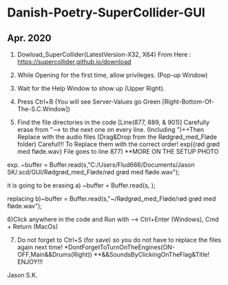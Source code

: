 # Danish-Poetry-SuperCollider-GUI

## Apr. 2020

1) Dowload_SuperCollider(LatestVersion-X32, X64) 
From Here	: https://supercollider.github.io/download

2) While Opening for the first time, allow privileges. (Pop-up Window)

3) Wait for the Help Window to show up (Upper Right).

4) Press Ctrl+B (You will see Server-Values go Green [Right-Bottom-Of-The-S.C.Window])

5) Find the file directories in the code [Line(877, 889, & 901)]
Carefully erase from "--> to the next one on every line. (Including ")++Then Replace with the audio files (Drag&Drop from the Rødgrød_med_Fløde folder)
Careful!!! To Replace them with the correct order!
exp({rød grød med fløde.wav} File goes to line 877)
**MORE ON THE SETUP PHOTO

exp.
~buffer = Buffer.read(s,"C:/Users/Flud666/Documents/Jason SK/.scd/GUI/Rødgrød_med_Fløde/rød grød med fløde.wav");

it is going to be
erasing
a) ~buffer = Buffer.read(s,    );

replacing
b)~buffer = Buffer.read(s,"~/Rødgrød_med_Fløde/rød grød med fløde.wav");

6)Click anywhere in the code and 
Run with --> Ctrl+Enter (Windows), Cmd + Return (MacOs)

7) Do not forget to Ctrl+S (for save) so you do not have to replace the files again next time!
*DontForgetToTurnOnTheEngines(ON-OFF,Main&&Drums(Right))
**&&SoundsByClickingOnTheFlag&Title!
ENJOY!!!

Jason S.K.
